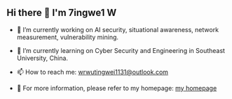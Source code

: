 ## Hi there 👋  I'm 7ingwe1 W

<!--
**Eaglesfikr/Eaglesfikr** is a ✨ _special_ ✨ repository because its `README.md` (this file) appears on your GitHub profile.

Here are some ideas to get you started:
-->
- 🔭 I’m currently working on AI security, situational awareness, network measurement, vulnerability mining.
- 🌱 I’m currently learning on Cyber Security and Engineering in Southeast University, China. 

- 📫 How to reach me: wrwutingwei1131@outlook.com

- :newspaper: ​For more information, please refer to my homepage: [my homepage](https://eaglesfikr.github.io/)
<!--- 👯 I’m looking to collaborate on ... 
- 🤔 I’m looking for help with ...
- 💬 Ask me about ... -->
<!---- 😄 Pronouns: ...
- ⚡ Fun fact: ...-->

<!----[![Anurag's GitHub stats](https://github-readme-stats.vercel.app/api?username=eaglesfikr)](https://github.com/anuraghazra/github-readme-stats)-->



## <!-- NEWS-->

<!--[GAN-based Model Inversion Attack-2025.03.28](https://eaglesfikr.github.io/posts/GAN_based-Model-Inversion-Attack/)-->

<!--[PLG-MI-using CGAN and top-n to MI-2025.04.01](https://eaglesfikr.github.io/posts/PLG_MI_using-CGAN-and-top-n-to-MI/)-->

## <!--Skills Set-->
<!--![PYTHON](https://img.shields.io/badge/Python-3776AB?style=for-the-badge&logo=python&logoColor=white) ![go](https://img.shields.io/badge/go-%2300ADD8.svg?style=for-the-badge&logo=go&logoColor=white) ![JAVA](https://img.shields.io/badge/Java-ED8B00?style=for-the-badge&logo=openjdk&logoColor=white) ![C](https://img.shields.io/badge/C-00599C?style=for-the-badge&logo=c&logoColor=white)  ![C++](https://img.shields.io/badge/C%2B%2B-00599C?style=for-the-badge&logo=c%2B%2B&logoColor=white)  ![PHP](https://img.shields.io/badge/PHP-777BB4?style=for-the-badge&logo=php&logoColor=white) ![JAVASCRIPT](https://img.shields.io/badge/JavaScript-323330?style=for-the-badge&logo=javascript&logoColor=F7DF1E) ![React](https://img.shields.io/badge/React-61DAFB?style=for-the-badge&logo=react&logoColor=black)-->

